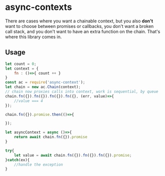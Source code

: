 async-contexts
==============

There are cases where you want a chainable context, but you also **don't** want to choose between promises or callbacks, you don't want a broken call stack, and you don't want to have an extra function on the chain. That's where this library comes in.


Usage
-----

```javascript
let count = 0;
let context = {
    fn : ()=>{ count ++ }
}
const ac = require('async-context');
let chain = new ac.Chain(context);
// chain now proxies calls into context, work is sequential, by queue
chain.fn({}).fn({}).fn({}).fn({}, (err, value)=>{
    //value === 4
});

chain.fn({}).promise.then(()=>{

});

let asyncContext = async ()=>{
    return await chain.fn({}).promise
}

try{
    let value = await chain.fn({}).fn({}).fn({}).promise;
}catch(ex){
    //handle the exception
}

```

